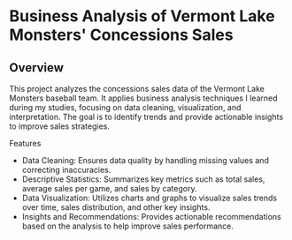 # Business Analysis of Vermont Lake Monsters' Concessions Sales
## Overview

This project analyzes the concessions sales data of the Vermont Lake Monsters baseball team. It applies business analysis techniques I learned during my studies, focusing on data cleaning, visualization, and interpretation. The goal is to identify trends and provide actionable insights to improve sales strategies.

Features
- Data Cleaning: Ensures data quality by handling missing values and correcting inaccuracies.
- Descriptive Statistics: Summarizes key metrics such as total sales, average sales per game, and sales by category.
- Data Visualization: Utilizes charts and graphs to visualize sales trends over time, sales distribution, and other key insights.
- Insights and Recommendations: Provides actionable recommendations based on the analysis to help improve sales performance.
